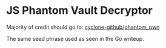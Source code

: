 # JS Phantom Vault Decryptor

Majority of credit should go to: [cyclone-github/phantom_pwn](https://github.com/cyclone-github/phantom_pwn)

The same seed phrase used as seen in the Go writeup.
